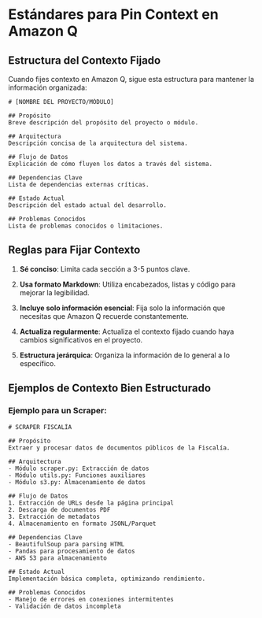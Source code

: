 # Estándares para Pin Context en Amazon Q

## Estructura del Contexto Fijado
Cuando fijes contexto en Amazon Q, sigue esta estructura para mantener la información organizada:

```
# [NOMBRE DEL PROYECTO/MÓDULO]

## Propósito
Breve descripción del propósito del proyecto o módulo.

## Arquitectura
Descripción concisa de la arquitectura del sistema.

## Flujo de Datos
Explicación de cómo fluyen los datos a través del sistema.

## Dependencias Clave
Lista de dependencias externas críticas.

## Estado Actual
Descripción del estado actual del desarrollo.

## Problemas Conocidos
Lista de problemas conocidos o limitaciones.
```

## Reglas para Fijar Contexto

1. **Sé conciso**: Limita cada sección a 3-5 puntos clave.

2. **Usa formato Markdown**: Utiliza encabezados, listas y código para mejorar la legibilidad.

3. **Incluye solo información esencial**: Fija solo la información que necesitas que Amazon Q recuerde constantemente.

4. **Actualiza regularmente**: Actualiza el contexto fijado cuando haya cambios significativos en el proyecto.

5. **Estructura jerárquica**: Organiza la información de lo general a lo específico.

## Ejemplos de Contexto Bien Estructurado

### Ejemplo para un Scraper:

```
# SCRAPER FISCALÍA

## Propósito
Extraer y procesar datos de documentos públicos de la Fiscalía.

## Arquitectura
- Módulo scraper.py: Extracción de datos
- Módulo utils.py: Funciones auxiliares
- Módulo s3.py: Almacenamiento de datos

## Flujo de Datos
1. Extracción de URLs desde la página principal
2. Descarga de documentos PDF
3. Extracción de metadatos
4. Almacenamiento en formato JSONL/Parquet

## Dependencias Clave
- BeautifulSoup para parsing HTML
- Pandas para procesamiento de datos
- AWS S3 para almacenamiento

## Estado Actual
Implementación básica completa, optimizando rendimiento.

## Problemas Conocidos
- Manejo de errores en conexiones intermitentes
- Validación de datos incompleta
```